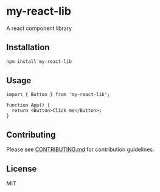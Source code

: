 # my-react-lib

A react component library

## Installation

```bash
npm install my-react-lib
```

## Usage

```tsx
import { Button } from 'my-react-lib';

function App() {
  return <Button>Click me</Button>;
}
```

## Contributing

Please see [CONTRIBUTING.md](./CONTRIBUTING.md) for contribution guidelines.

## License

MIT
